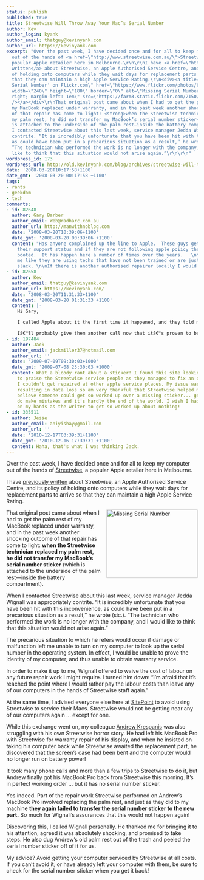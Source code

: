 ```yaml
---
status: publish
published: true
title: Streetwise Will Throw Away Your Mac’s Serial Number
author: Kev
author_login: kyank
author_email: thatguy@kevinyank.com
author_url: https://kevinyank.com
excerpt: "Over the past week, I have decided once and for all to keep my computer
  out of the hands of <a href=\"http://www.streetwise.com.au/\">Streetwise</a>, a
  popular Apple retailer here in Melbourne.\r\n\r\nI have <a href=\"https://kevinyank.com/posts/streetwises-service-rating-harms-customer-service\">previously
  written</a> about Streetwise, an Apple Authorised Service Centre, and its policy
  of holding onto computers while they wait days for replacement parts to arrive so
  that they can maintain a high Apple Service Rating.\r\n<div><a title=\"View 'Missing
  Serial Number' on Flickr.com\" href=\"https://www.flickr.com/photos/60889911@N00/2345832057\"><img
  width=\"240\" height=\"180\" border=\"0\" alt=\"Missing Serial Number\" style=\"float:
  right; margin-left: 1em\" src=\"https://farm3.static.flickr.com/2150/2345832057_f28006d981_m.jpg\"
  /></a></div>\r\nThat original post came about when I had to get the palm rest of
  my MacBook replaced under warranty, and in the past week another shocking outcome
  of that repair has come to light: <strong>when the Streetwise technician replaced
  my palm rest, he did not transfer my MacBook’s serial number sticker</strong> (which
  is attached to the underside of the palm rest—inside the battery compartment).\r\n\r\nWhen
  I contacted Streetwise about this last week, service manager Jedda Wignall was appropriately
  contrite. “It is incredibly unfortunate that you have been hit with this inconvenience,
  as could have been put in a precarious situation as a result,” he wrote (sic.).
  “The technician who performed the work is no longer with the company, and I would
  like to think that this situation would not arise again.”\r\n\r\n"
wordpress_id: 173
wordpress_url: http://old.kevinyank.com/blog/archives/streetwise-will-throw-away-your-mac%e2%80%99s-serial-number
date: '2008-03-20T10:17:58+1100'
date_gmt: '2008-03-20 00:17:58 +1100'
tags:
- rants
- geekdom
- tech
comments:
- id: 82648
  author: Gary Barber
  author_email: Web@radharc.com.au
  author_url: http://manwithnoblog.com
  date: '2008-03-20T10:39:06+1100'
  date_gmt: '2008-03-20 00:39:06 +1100'
  content: "Has anyone complained up the line to Apple.  These guys get audited on
    their support status and if they are not following apple poiicy they will get
    booted.  It has happen here a number of times over the years.   \n\nSounds to
    me like they are using techs that have not been trained or are just extremely
    slack. \n\nIf there is another authorised repairer locally I would be using them."
- id: 82658
  author: Kev
  author_email: thatguy@kevinyank.com
  author_url: https://kevinyank.com/
  date: '2008-03-20T11:31:33+1100'
  date_gmt: '2008-03-20 01:31:33 +1100'
  content: |-
    Hi Gary,

    I called Apple about it the first time it happened, and they told me it wasnâ€™t a super-serious issue, and that I should just take it up with Streetwise.

    Iâ€™ll probably give them another call now that itâ€™s proven to be an ongoing problem with them.
- id: 197484
  author: Jack
  author_email: jackmiller37@hotmail.com
  author_url: ''
  date: '2009-07-09T09:30:03+1000'
  date_gmt: '2009-07-08 23:30:03 +1000'
  content: What a bloody rant about a sticker! I found this site looking for a forum
    to praise the Streetwise service people as they managed to fix an ongoing fault
    I couldn't get repaired at other apple service places. My issue was quite serious
    resulting in data loss so am very thankful that Streetwise helped me. But I can't
    believe someone could get so worked up over a missing sticker... gees... people
    do make mistakes and it's hardly the end of the world. I wish I had as much time
    on my hands as the writer to get so worked up about nothing!
- id: 335511
  author: Jesse
  author_email: aniyishay@gmail.com
  author_url: ''
  date: '2010-12-17T03:39:31+1100'
  date_gmt: '2010-12-16 17:39:31 +1100'
  content: Haha, that's what I was thinking Jack.
---
```

<p>Over the past week, I have decided once and for all to keep my computer out of the hands of <a href="http://www.streetwise.com.au/">Streetwise</a>, a popular Apple retailer here in Melbourne.</p>
<p>I have <a href="https://kevinyank.com/posts/streetwises-service-rating-harms-customer-service">previously written</a> about Streetwise, an Apple Authorised Service Centre, and its policy of holding onto computers while they wait days for replacement parts to arrive so that they can maintain a high Apple Service Rating.</p>
<div><a title="View 'Missing Serial Number' on Flickr.com" href="https://www.flickr.com/photos/60889911@N00/2345832057"><img width="240" height="180" border="0" alt="Missing Serial Number" style="float: right; margin-left: 1em" src="https://farm3.static.flickr.com/2150/2345832057_f28006d981_m.jpg" /></a></div>
<p>That original post came about when I had to get the palm rest of my MacBook replaced under warranty, and in the past week another shocking outcome of that repair has come to light: <strong>when the Streetwise technician replaced my palm rest, he did not transfer my MacBook’s serial number sticker</strong> (which is attached to the underside of the palm rest—inside the battery compartment).</p>
<p>When I contacted Streetwise about this last week, service manager Jedda Wignall was appropriately contrite. “It is incredibly unfortunate that you have been hit with this inconvenience, as could have been put in a precarious situation as a result,” he wrote (sic.). “The technician who performed the work is no longer with the company, and I would like to think that this situation would not arise again.”</p>
<p><a id="more"></a><a id="more-173"></a>The precarious situation to which he refers would occur if damage or malfunction left me unable to turn on my computer to look up the serial number in the operating system. In effect, I would be unable to prove the identity of my computer, and thus unable to obtain warranty service.</p>
<p>In order to make it up to me, Wignall offered to waive the cost of labour on any future repair work I might require. I turned him down: “I’m afraid that it’s reached the point where I would rather pay the labour costs than leave any of our computers in the hands of Streetwise staff again.”</p>
<p>At the same time, I advised everyone else here at <a href="http://www.sitepoint.com/">SitePoint</a> to avoid using Streetwise to service their Macs. Streetwise would not be getting near any of our computers again … except for one.</p>
<p>While this exchange went on, my colleague <a href="http://leftjustified.net/">Andrew Krespanis</a> was also struggling with his own Streetwise horror story. He had left his MacBook Pro with Streetwise for warranty repair of his display, and when he insisted on taking his computer back while Streetwise awaited the replacement part, he discovered that the screen’s case had been bent and the computer would no longer run on battery power!</p>
<p>It took many phone calls and more than a few trips to Streetwise to do it, but Andrew finally got his MacBook Pro back from Streetwise this morning. It’s in perfect working order … but it has no serial number sticker.</p>
<p>Yes indeed. Part of the repair work Streetwise performed on Andrew’s MacBook Pro involved replacing the palm rest, and just as they did to my machine <strong>they again failed to transfer the serial number sticker to the new part.</strong> So much for Wignall’s assurances that this would not happen again!</p>
<p>Discovering this, I called Wignall personally. He thanked me for bringing it to his attention, agreed it was absolutely shocking, and promised to take steps. He also dug Andrew’s old palm rest out of the trash and peeled the serial number sticker off of it for us.</p>
<p>My advice? Avoid getting your computer serviced by Streetwise at all costs. If you can’t avoid it, or have already left your computer with them, be sure to check for the serial number sticker when you get it back!</p>
